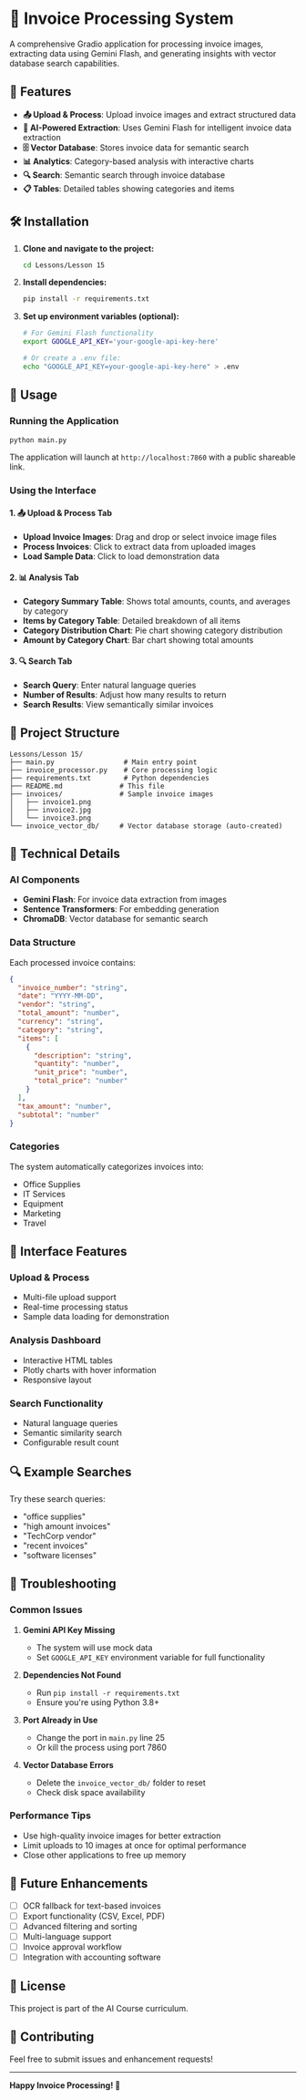 # 📄 Invoice Processing System

A comprehensive Gradio application for processing invoice images, extracting data using Gemini Flash, and generating insights with vector database search capabilities.

## 🚀 Features

- **📤 Upload & Process**: Upload invoice images and extract structured data
- **🤖 AI-Powered Extraction**: Uses Gemini Flash for intelligent invoice data extraction
- **🗄️ Vector Database**: Stores invoice data for semantic search
- **📊 Analytics**: Category-based analysis with interactive charts
- **🔍 Search**: Semantic search through invoice database
- **📋 Tables**: Detailed tables showing categories and items

## 🛠️ Installation

1. **Clone and navigate to the project:**
   ```bash
   cd Lessons/Lesson 15
   ```

2. **Install dependencies:**
   ```bash
   pip install -r requirements.txt
   ```

3. **Set up environment variables (optional):**
   ```bash
   # For Gemini Flash functionality
   export GOOGLE_API_KEY='your-google-api-key-here'
   
   # Or create a .env file:
   echo "GOOGLE_API_KEY=your-google-api-key-here" > .env
   ```

## 🎯 Usage

### Running the Application

```bash
python main.py
```

The application will launch at `http://localhost:7860` with a public shareable link.

### Using the Interface

#### 1. 📤 Upload & Process Tab
- **Upload Invoice Images**: Drag and drop or select invoice image files
- **Process Invoices**: Click to extract data from uploaded images
- **Load Sample Data**: Click to load demonstration data

#### 2. 📊 Analysis Tab
- **Category Summary Table**: Shows total amounts, counts, and averages by category
- **Items by Category Table**: Detailed breakdown of all items
- **Category Distribution Chart**: Pie chart showing category distribution
- **Amount by Category Chart**: Bar chart showing total amounts

#### 3. 🔍 Search Tab
- **Search Query**: Enter natural language queries
- **Number of Results**: Adjust how many results to return
- **Search Results**: View semantically similar invoices

## 📁 Project Structure

```
Lessons/Lesson 15/
├── main.py                 # Main entry point
├── invoice_processor.py    # Core processing logic
├── requirements.txt        # Python dependencies
├── README.md              # This file
├── invoices/              # Sample invoice images
│   ├── invoice1.png
│   ├── invoice2.jpg
│   └── invoice3.png
└── invoice_vector_db/     # Vector database storage (auto-created)
```

## 🔧 Technical Details

### AI Components
- **Gemini Flash**: For invoice data extraction from images
- **Sentence Transformers**: For embedding generation
- **ChromaDB**: Vector database for semantic search

### Data Structure
Each processed invoice contains:
```json
{
  "invoice_number": "string",
  "date": "YYYY-MM-DD",
  "vendor": "string",
  "total_amount": "number",
  "currency": "string",
  "category": "string",
  "items": [
    {
      "description": "string",
      "quantity": "number",
      "unit_price": "number",
      "total_price": "number"
    }
  ],
  "tax_amount": "number",
  "subtotal": "number"
}
```

### Categories
The system automatically categorizes invoices into:
- Office Supplies
- IT Services
- Equipment
- Marketing
- Travel

## 🎨 Interface Features

### Upload & Process
- Multi-file upload support
- Real-time processing status
- Sample data loading for demonstration

### Analysis Dashboard
- Interactive HTML tables
- Plotly charts with hover information
- Responsive layout

### Search Functionality
- Natural language queries
- Semantic similarity search
- Configurable result count

## 🔍 Example Searches

Try these search queries:
- "office supplies"
- "high amount invoices"
- "TechCorp vendor"
- "recent invoices"
- "software licenses"

## 🚨 Troubleshooting

### Common Issues

1. **Gemini API Key Missing**
   - The system will use mock data
   - Set `GOOGLE_API_KEY` environment variable for full functionality

2. **Dependencies Not Found**
   - Run `pip install -r requirements.txt`
   - Ensure you're using Python 3.8+

3. **Port Already in Use**
   - Change the port in `main.py` line 25
   - Or kill the process using port 7860

4. **Vector Database Errors**
   - Delete the `invoice_vector_db/` folder to reset
   - Check disk space availability

### Performance Tips

- Use high-quality invoice images for better extraction
- Limit uploads to 10 images at once for optimal performance
- Close other applications to free up memory

## 🔮 Future Enhancements

- [ ] OCR fallback for text-based invoices
- [ ] Export functionality (CSV, Excel, PDF)
- [ ] Advanced filtering and sorting
- [ ] Multi-language support
- [ ] Invoice approval workflow
- [ ] Integration with accounting software

## 📄 License

This project is part of the AI Course curriculum.

## 🤝 Contributing

Feel free to submit issues and enhancement requests!

---

**Happy Invoice Processing! 🎉** 